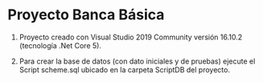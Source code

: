 # Proyecto Banca Básica


1. Proyecto creado con Visual Studio 2019 Community versión 16.10.2 (tecnología .Net Core 5).

2. Para crear la base de datos (con dato iniciales y de pruebas) ejecute el Script scheme.sql ubicado en la carpeta ScriptDB del proyecto.

